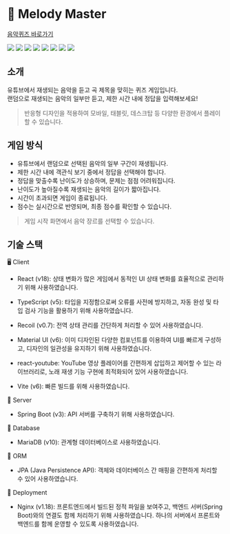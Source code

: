 # 🎵 Melody Master
[음악퀴즈 바로가기](https://dugout.kro.kr/melody-master)
<div>
  <img src="https://img.shields.io/badge/react-%2320232a.svg?style=for-the-badge&logo=react&logoColor=%2361DAFB" />
  <img src="https://img.shields.io/badge/typescript-%23007ACC.svg?style=for-the-badge&logo=typescript&logoColor=white" />
  <img src="https://img.shields.io/badge/MUI-%230081CB.svg?style=for-the-badge&logo=mui&logoColor=white" />
  <img src="https://img.shields.io/badge/react youTube-%23FF0000.svg?style=for-the-badge&logo=YouTube&logoColor=white" />
  <img src="https://img.shields.io/badge/vite-%23646CFF.svg?style=for-the-badge&logo=vite&logoColor=white" />
  <img src="https://img.shields.io/badge/spring-%236DB33F.svg?style=for-the-badge&logo=spring&logoColor=white" />
  <img src="https://img.shields.io/badge/mysql-4479A1.svg?style=for-the-badge&logo=mysql&logoColor=white" />
  <img src="https://img.shields.io/badge/nginx-%23009639.svg?style=for-the-badge&logo=nginx&logoColor=white" />
</div>

## 소개

유튜브에서 재생되는 음악을 듣고 곡 제목을 맞히는 퀴즈 게임입니다.<br/>
랜덤으로 재생되는 음악의 일부만 듣고, 제한 시간 내에 정답을 입력해보세요!<br/>

> 반응형 디자인을 적용하여 모바일, 태블릿, 데스크탑 등 다양한 환경에서 플레이할 수 있습니다.

## 게임 방식

- 유튜브에서 랜덤으로 선택된 음악의 일부 구간이 재생됩니다.
- 제한 시간 내에 객관식 보기 중에서 정답을 선택해야 합니다.
- 정답을 맞출수록 난이도가 상승하며, 문제는 점점 어려워집니다.
- 난이도가 높아질수록 재생되는 음악의 길이가 짧아집니다.
- 시간이 초과되면 게임이 종료됩니다.
- 점수는 실시간으로 반영되며, 최종 점수를 확인할 수 있습니다.

> 게임 시작 화면에서 음악 장르를 선택할 수 있습니다.

## 기술 스택

🖥️ Client
- React (v18): 상태 변화가 많은 게임에서 동적인 UI 상태 변화를 효율적으로 관리하기 위해 사용하였습니다.
  
- TypeScript (v5): 타입을 지정함으로써 오류를 사전에 방지하고, 자동 완성 및 타입 검사 기능을 활용하기 위해 사용하였습니다.

- Recoil (v0.7): 전역 상태 관리를 간단하게 처리할 수 있어 사용하였습니다.

- Material UI (v6): 이미 디자인된 다양한 컴포넌트를 이용하여 UI를 빠르게 구성하고, 디자인의 일관성을 유지하기 위해 사용하였습니다.

- react-youtube: YouTube 영상 플레이어를 간편하게 삽입하고 제어할 수 있는 라이브러리로, 노래 재생 기능 구현에 최적화되어 있어 사용하였습니다.

- Vite (v6): 빠른 빌드를 위해 사용하였습니다.

🧩 Server
- Spring Boot (v3): API 서버를 구축하기 위해 사용하였습니다.

💾 Database
- MariaDB (v10): 관계형 데이터베이스로 사용하였습니다.

🔄 ORM
- JPA (Java Persistence API): 객체와 데이터베이스 간 매핑을 간편하게 처리할 수 있어 사용하였습니다.

🚀 Deployment
- Nginx (v1.18): 프론트엔드에서 빌드된 정적 파일을 보여주고, 백엔드 서버(Spring Boot)와의 연결도 함께 처리하기 위해 사용하였습니다. 하나의 서버에서 프론트와 백엔드를 함께 운영할 수 있도록 사용하였습니다.

